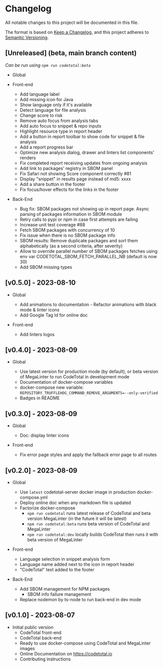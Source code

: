 # Changelog

All notable changes to this project will be documented in this file.

The format is based on [Keep a Changelog](https://keepachangelog.com/en/1.0.0/), and this project adheres to [Semantic Versioning](https://semver.org/spec/v2.0.0.html).

## [Unreleased] (beta, main branch content)

_Can be run using `npm run codetotal:beta`_

- Global

- Front-end
  - Add language label
  - Add missing icon for Java
  - Show language only if it's available
  - Detect language for file analysis
  - Change score to risk
  - Remove auto focus from analysis tabs
  - Add auto focus to snippet & repo inputs
  - Highlight resource type in report header
  - Add a button in report toolbar to show code for snippet & file analysis
  - Add a report progress bar
  - Optimize new analysis dialog, drawer and linters list components' renders
  - Fix completed report receiving updates from ongoing analysis
  - Add link to packages' registry in SBOM panel
  - Fix Safari not showing Score component correctly #81
  - Display "snippet" in results page instead of md5: xxxx
  - Add a share button in the footer
  - Fix focus/hover effects for the links in the footer
  
- Back-End
  - Bug fix: SBOM packages not showing up in report page. Async parsing of packages information in SBOM module
  - Retry calls to pypi or npm in case first attempts are failing
  - Increase unit test coverage #88
  - Fetch SBOM packages with concurrency of 10
  - Fix issue when there is no SBOM package info
  - SBOM results: Remove duplicate packages and sort them alphabetically (as a second criteria, after severity)
  - Allow to override parallel number of SBOM packages fetches using env var CODETOTAL_SBOM_FETCH_PARALLEL_NB (default is now 30)
  - Add SBOM missing types

## [v0.5.0] - 2023-08-10

- Global
  - Add animations to documentation - Refactor animations with black mode & linter icons
  - Add Google Tag Id for online doc

- Front-end
  - Add linters logos

## [v0.4.0] - 2023-08-09

- Global

  - Use latest version for production mode (by default), or beta version of MegaLinter to run CodeTotal in development mode
  - Documentation of docker-compose variables
  - docker-compose new variable: `REPOSITORY_TRUFFLEHOG_COMMAND_REMOVE_ARGUMENTS=--only-verified`
  - Badges in README

## [v0.3.0] - 2023-08-09

- Global
  - Doc: display linter icons

- Front-end
  - Fix error page styles and apply the fallback error page to all routes

## [v0.2.0] - 2023-08-09

- Global

  - Use `latest` codetotal-server docker image in production docker-compose.yml
  - Deploy online doc when any markdown file is updated
  - Factorize docker-compose
    - `npm run codetotal` runs latest release of CodeTotal and beta version MegaLinter (in the future it will be latest)
    - `npm run codetotal:beta` runs beta version of CodeTotal and MegaLinter
    - `npm run codetotal:dev` locally builds CodeTotal then runs it with beta version of MegaLinter

- Front-end

  - Language selection in snippet analysis form
  - Language name added next to the icon in report header
  - "CodeTotal" text added to the footer

- Back-End
  - Add SBOM management for NPM packages
    - SBOM info failure management
  - Replace nodemon by ts-node to run back-end in dev mode

## [v0.1.0] - 2023-08-07

- Initial public version
  - CodeTotal front-end
  - CodeTotal back-end
  - Ready to use docker-compose using CodeTotal and MegaLinter images
  - Online Documentation on <https://codetotal.io>
  - Contributing instructions
